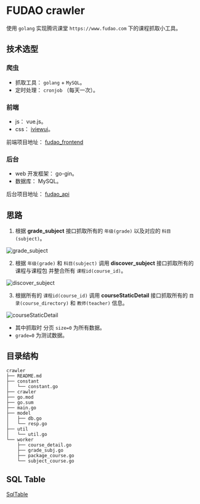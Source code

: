 # FUDAO crawler

使用 `golang` 实现腾讯课堂 `https://www.fudao.com` 下的课程抓取小工具。

## 技术选型

### 爬虫

- 抓取工具： `golang` + `MySQL`。
- 定时处理： `cronjob` （每天一次）。

### 前端

- js： vue.js。
- css： [iviewui](https://www.iviewui.com/)。

前端项目地址： [fudao_frontend](https://github.com/lrfdehao/fudao_frontend)

### 后台

- web 开发框架： go-gin。 
- 数据库： MySQL。

后台项目地址： [fudao_api](https://github.com/lrfdehao/fudao_api)


## 思路
1. 根据 **grade_subject** 接口抓取所有的 `年级(grade)` 以及对应的 `科目(subject)`。

![grade_subject](https://imgkr.cn-bj.ufileos.com/edef032b-b172-4182-a7ef-8daca8a5a4f5.png)

2. 根据 `年级(grade)` 和 `科目(subject)` 调用 **discover_subject** 接口抓取所有的课程与课程包 并整合所有 `课程id(course_id)`。

![discover_subject](https://imgkr.cn-bj.ufileos.com/75d7afae-7065-418a-8b0d-3ae29d8fb79d.png)

3. 根据所有的 `课程id(course_id)` 调用 **courseStaticDetail** 接口抓取所有的 `目录(course_directory)` 和 `教师(teacher)` 信息。

![courseStaticDetail](https://imgkr.cn-bj.ufileos.com/c4f1d3c3-4014-47e2-a969-3e795bd0d033.png)

- 其中抓取时 分页 `size=0` 为所有数据。
- `grade=0` 为测试数据。

## 目录结构

```
crawler
├── README.md
├── constant
│   └── constant.go
├── crawler
├── go.mod
├── go.sum
├── main.go
├── model
│   ├── db.go
│   └── resp.go
├── util
│   └── util.go
└── worker
    ├── course_detail.go
    ├── grade_subj.go
    ├── package_course.go
    └── subject_course.go
```

## SQL Table
[SqlTable](https://github.com/lrfdehao/fudao_crawler/tree/master/sql_data) 
